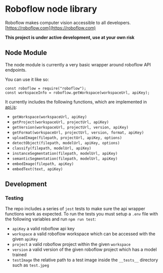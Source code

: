 # Roboflow node library

Roboflow makes computer vision accessible to all developers.
[https://roboflow.com](https://roboflow.com)

**This project is under active development, use at your own risk**

## Node Module

The node module is currently a very basic wrapper around roboflow API endpoints.

You can use it like so:

```
const roboflow = require("roboflow");
const workspaceInfo = roboflow.getWorkspace(workspaceUrl, apiKey);
```

It currently includes the following functions, which are implemented in [api.js](api.js):

-   `getWorkspace(workspaceUrl, apiKey)`
-   `getProject(workspaceUrl, projectUrl, apiKey)`
-   `getVersion(workspaceUrl, projectUrl, version, apiKey)`
-   `getFormat(workspaceUrl, projectUrl, version, format, apiKey)`
-   `uploadImage(filepath, projectUrl, apiKey, options)`
-   `detectObject(filepath, modelUrl, apiKey, options)`
-   `classify(filepath, modelUrl, apiKey)`
-   `instanceSegmentation(filepath, modelUrl, apiKey)`
-   `semanticSegmentation(filepath, modelUrl, apiKey)`
-   `embedImage(filepath, apiKey)`
-   `embedText(text, apiKey)`

## Development
### Testing
The repo includes a series of `jest` tests to make sure the api wrapper functions work as expected. To run the tests you must setup a `.env` file with the following variables and run `npm run test`:
-   `apiKey` a valid roboflow api key
-   `workspace` a valid roboflow workspace which can be accessed with the given `apiKey`
-   `project` a valid roboflow project within the given `workspace`
-   `version` a valid version of the given roboflow project which has a model trained
-   `testImage` the relative path to a test image inside the `__tests__` directory such as `test.jpeg`